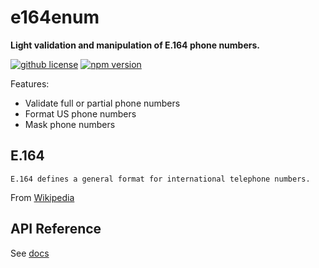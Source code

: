 # e164enum

**Light validation and manipulation of E.164 phone numbers.**

[![github license](https://img.shields.io/github/license/ericvera/e164num.svg?style=flat-square)](https://github.com/ericvera/e164num/blob/master/LICENSE)
[![npm version](https://img.shields.io/npm/v/e164num.svg?style=flat-square)](https://npmjs.org/package/e164num)

Features:

- Validate full or partial phone numbers
- Format US phone numbers
- Mask phone numbers

## E.164

    E.164 defines a general format for international telephone numbers.

From [Wikipedia](https://en.wikipedia.org/wiki/E.164)

## API Reference

See [docs](docs/README.md)
